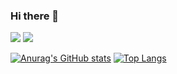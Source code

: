 ### Hi there 👋

<!--
**EZ195/EZ195** is a ✨ _special_ ✨ repository because its `README.md` (this file) appears on your GitHub profile.

Here are some ideas to get you started:

- 🔭 I’m currently working on ...
- 🌱 I’m currently learning ...
- 👯 I’m looking to collaborate on ...
- 🤔 I’m looking for help with ...
- 💬 Ask me about ...
- 📫 How to reach me: ...
- 😄 Pronouns: ...
- ⚡ Fun fact: ...
-->

<img src="https://img.shields.io/badge/JAVA-007396?style=for-the-badge&logo=Java&logoColor=black">
<img src="https://img.shields.io/badge/JavaScript-F7DF1E?style=flat-square&logo=JavaScript&logoColor=white"/></a>&nbsp 

[![Anurag's GitHub stats](https://github-readme-stats.vercel.app/api?username=EZ195)](https://github.com/anuraghazra/github-readme-stats)
[![Top Langs](https://github-readme-stats.vercel.app/api/top-langs/?username=EZ195&layout=compact)](https://github.com/anuraghazra/github-readme-stats)
